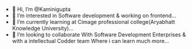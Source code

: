 - 👋 Hi, I’m @Kaminigupta
- 👀 I’m interested in Software development & working on frontend...
- 🌱 I’m currently learning at Cimage professional college(Aryabhatt Knowledge University)...
- 💞️ I’m looking to collaborate With Software Development Enterprises & with a intellectual Codder team Where i can learn much more...

<!---
Kaminigupta/Kaminigupta is a ✨ special ✨ repository because its `README.md` (this file) appears on your GitHub profile.
You can click the Preview link to take a look at your changes.
--->
